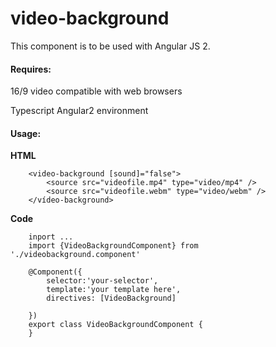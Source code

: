 # video-backgroundThis component is to be used with Angular JS 2.#### Requires:16/9 video compatible with web browsersTypescript Angular2 environment#### Usage:	**HTML**			<video-background [sound]="false">			<source src="videofile.mp4" type="video/mp4" />			<source src="videofile.webm" type="video/webm" />		</vídeo-background>**Code**		inport ...		import {VideoBackgroundComponent} from './videobackground.component'		@Component({		    selector:'your-selector',		    template:'your template here',		    directives: [VideoBackground]		})		export class VideoBackgroundComponent {		}	